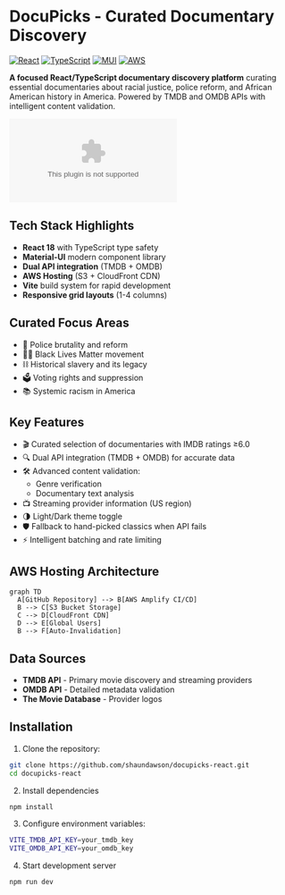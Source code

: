 # DocuPicks - Curated Documentary Discovery

[![React](https://img.shields.io/badge/React-18.2.0-%2361DAFB)](https://reactjs.org/)
[![TypeScript](https://img.shields.io/badge/TypeScript-4.9.5-%233178C6)](https://www.typescriptlang.org/)
[![MUI](https://img.shields.io/badge/MUI-5.14.18-%23007FFF)](https://mui.com/)
[![AWS](https://img.shields.io/badge/AWS-%23FF9900.svg?logo=amazon-aws&logoColor=white)](https://aws.amazon.com)

**A focused React/TypeScript documentary discovery platform** curating essential documentaries about racial justice, police reform, and African American history in America. Powered by TMDB and OMDB APIs with intelligent content validation.

![DocuPicks](www.docupicks.com)

## Tech Stack Highlights

- **React 18** with TypeScript type safety
- **Material-UI** modern component library
- **Dual API integration** (TMDB + OMDB)
- **AWS Hosting** (S3 + CloudFront CDN)
- **Vite** build system for rapid development
- **Responsive grid layouts** (1-4 columns)

## Curated Focus Areas

- 🚨 Police brutality and reform  
- ✊🏿 Black Lives Matter movement  
- ⛓️ Historical slavery and its legacy  
- 🗳️ Voting rights and suppression  
- 📚 Systemic racism in America  

## Key Features

- 🎬 Curated selection of documentaries with IMDB ratings ≥6.0  
- 🔍 Dual API integration (TMDB + OMDB) for accurate data  
- 🛠️ Advanced content validation:  
  - Genre verification  
  - Documentary text analysis  
- 📺 Streaming provider information (US region)  
- 🌗 Light/Dark theme toggle  
- 🛡️ Fallback to hand-picked classics when API fails  
- ⚡ Intelligent batching and rate limiting  

## AWS Hosting Architecture

```mermaid
graph TD
  A[GitHub Repository] --> B[AWS Amplify CI/CD]
  B --> C[S3 Bucket Storage]
  C --> D[CloudFront CDN]
  D --> E[Global Users]
  B --> F[Auto-Invalidation]

```

## Data Sources

- **TMDB API** - Primary movie discovery and streaming providers
- **OMDB API** - Detailed metadata validation
- **The Movie Database** - Provider logos

## Installation

1. Clone the repository:
```bash
git clone https://github.com/shaundawson/docupicks-react.git
cd docupicks-react
```

2. Install dependencies
```bash
npm install
```

3. Configure environment variables:
```bash
VITE_TMDB_API_KEY=your_tmdb_key
VITE_OMDB_API_KEY=your_omdb_key
```

4. Start development server
```bash
npm run dev
```